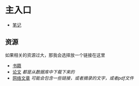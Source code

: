 # 主入口

* [笔记](notes/entry.md)

## 资源

如果相关的资源过大，那我会选择放一个链接在这里

* [书籍](books/books_entry.md)
* [论文](papers/papers_entry.md) *都是从数据库中下载下来的*
* [网络文章](webdoc/webdoc_entry.md) *可能会包含一些链接，或者摘录的文字，或者pdf文件*
